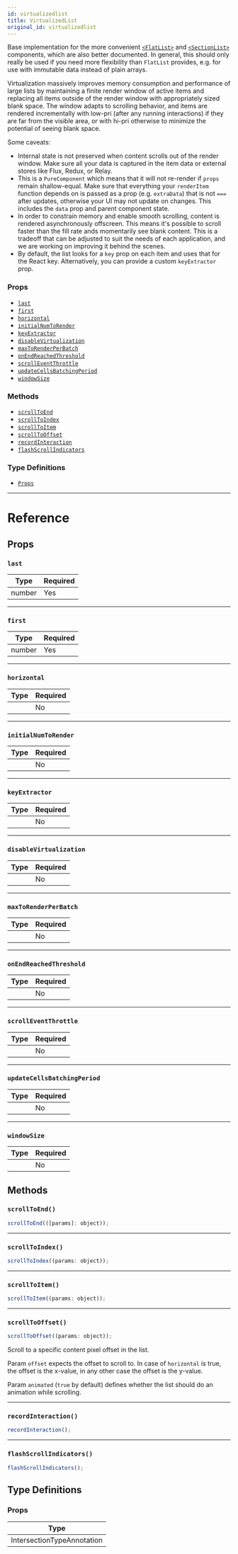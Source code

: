 ```yaml
---
id: virtualizedlist
title: VirtualizedList
original_id: virtualizedlist
---
```


Base implementation for the more convenient [`<FlatList>`](flatlist.md) and [`<SectionList>`](sectionlist.md) components, which are also better documented. In general, this should only really be used if you need more flexibility than `FlatList` provides, e.g. for use with immutable data instead of plain arrays.

Virtualization massively improves memory consumption and performance of large lists by maintaining a finite render window of active items and replacing all items outside of the render window with appropriately sized blank space. The window adapts to scrolling behavior, and items are rendered incrementally with low-pri (after any running interactions) if they are far from the visible area, or with hi-pri otherwise to minimize the potential of seeing blank space.

Some caveats:

- Internal state is not preserved when content scrolls out of the render window. Make sure all your data is captured in the item data or external stores like Flux, Redux, or Relay.
- This is a `PureComponent` which means that it will not re-render if `props` remain shallow-equal. Make sure that everything your `renderItem` function depends on is passed as a prop (e.g. `extraData`) that is not `===` after updates, otherwise your UI may not update on changes. This includes the `data` prop and parent component state.
- In order to constrain memory and enable smooth scrolling, content is rendered asynchronously offscreen. This means it's possible to scroll faster than the fill rate ands momentarily see blank content. This is a tradeoff that can be adjusted to suit the needs of each application, and we are working on improving it behind the scenes.
- By default, the list looks for a `key` prop on each item and uses that for the React key. Alternatively, you can provide a custom `keyExtractor` prop.

### Props

- [`last`](virtualizedlist.md#last)
- [`first`](virtualizedlist.md#first)
- [`horizontal`](virtualizedlist.md#horizontal)
- [`initialNumToRender`](virtualizedlist.md#initialnumtorender)
- [`keyExtractor`](virtualizedlist.md#keyextractor)
- [`disableVirtualization`](virtualizedlist.md#disablevirtualization)
- [`maxToRenderPerBatch`](virtualizedlist.md#maxtorenderperbatch)
- [`onEndReachedThreshold`](virtualizedlist.md#onendreachedthreshold)
- [`scrollEventThrottle`](virtualizedlist.md#scrolleventthrottle)
- [`updateCellsBatchingPeriod`](virtualizedlist.md#updatecellsbatchingperiod)
- [`windowSize`](virtualizedlist.md#windowsize)

### Methods

- [`scrollToEnd`](virtualizedlist.md#scrolltoend)
- [`scrollToIndex`](virtualizedlist.md#scrolltoindex)
- [`scrollToItem`](virtualizedlist.md#scrolltoitem)
- [`scrollToOffset`](virtualizedlist.md#scrolltooffset)
- [`recordInteraction`](virtualizedlist.md#recordinteraction)
- [`flashScrollIndicators`](virtualizedlist.md#flashscrollindicators)

### Type Definitions

- [`Props`](virtualizedlist.md#props)

---

# Reference

## Props

### `last`

| Type   | Required |
| ------ | -------- |
| number | Yes      |

---

### `first`

| Type   | Required |
| ------ | -------- |
| number | Yes      |

---

### `horizontal`

| Type | Required |
| ---- | -------- |
|      | No       |

---

### `initialNumToRender`

| Type | Required |
| ---- | -------- |
|      | No       |

---

### `keyExtractor`

| Type | Required |
| ---- | -------- |
|      | No       |

---

### `disableVirtualization`

| Type | Required |
| ---- | -------- |
|      | No       |

---

### `maxToRenderPerBatch`

| Type | Required |
| ---- | -------- |
|      | No       |

---

### `onEndReachedThreshold`

| Type | Required |
| ---- | -------- |
|      | No       |

---

### `scrollEventThrottle`

| Type | Required |
| ---- | -------- |
|      | No       |

---

### `updateCellsBatchingPeriod`

| Type | Required |
| ---- | -------- |
|      | No       |

---

### `windowSize`

| Type | Required |
| ---- | -------- |
|      | No       |

## Methods

### `scrollToEnd()`

```jsx
scrollToEnd(([params]: object));
```

---

### `scrollToIndex()`

```jsx
scrollToIndex((params: object));
```

---

### `scrollToItem()`

```jsx
scrollToItem((params: object));
```

---

### `scrollToOffset()`

```jsx
scrollToOffset((params: object));
```

Scroll to a specific content pixel offset in the list.

Param `offset` expects the offset to scroll to. In case of `horizontal` is true, the offset is the x-value, in any other case the offset is the y-value.

Param `animated` (`true` by default) defines whether the list should do an animation while scrolling.

---

### `recordInteraction()`

```jsx
recordInteraction();
```

---

### `flashScrollIndicators()`

```jsx
flashScrollIndicators();
```

## Type Definitions

### Props

| Type                       |
| -------------------------- |
| IntersectionTypeAnnotation |
